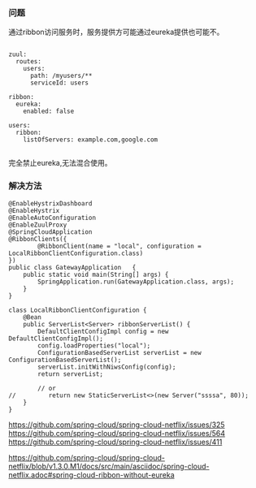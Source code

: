 
### 问题

通过ribbon访问服务时，服务提供方可能通过eureka提供也可能不。

```

zuul:
  routes:
    users:
      path: /myusers/**
      serviceId: users

ribbon:
  eureka:
    enabled: false

users:
  ribbon:
    listOfServers: example.com,google.com
	
```
完全禁止eureka,无法混合使用。

### 解决方法

```
@EnableHystrixDashboard
@EnableHystrix
@EnableAutoConfiguration
@EnableZuulProxy
@SpringCloudApplication
@RibbonClients({
        @RibbonClient(name = "local", configuration = LocalRibbonClientConfiguration.class)
})
public class GatewayApplication   {
    public static void main(String[] args) {
        SpringApplication.run(GatewayApplication.class, args);
    }
}

class LocalRibbonClientConfiguration {
    @Bean
    public ServerList<Server> ribbonServerList() {
        DefaultClientConfigImpl config = new DefaultClientConfigImpl();
        config.loadProperties("local");
        ConfigurationBasedServerList serverList = new ConfigurationBasedServerList();
        serverList.initWithNiwsConfig(config);
        return serverList;

        // or
//         return new StaticServerList<>(new Server("ssssa", 80));
    }
}
```


https://github.com/spring-cloud/spring-cloud-netflix/issues/325
https://github.com/spring-cloud/spring-cloud-netflix/issues/564
https://github.com/spring-cloud/spring-cloud-netflix/issues/411

https://github.com/spring-cloud/spring-cloud-netflix/blob/v1.3.0.M1/docs/src/main/asciidoc/spring-cloud-netflix.adoc#spring-cloud-ribbon-without-eureka
